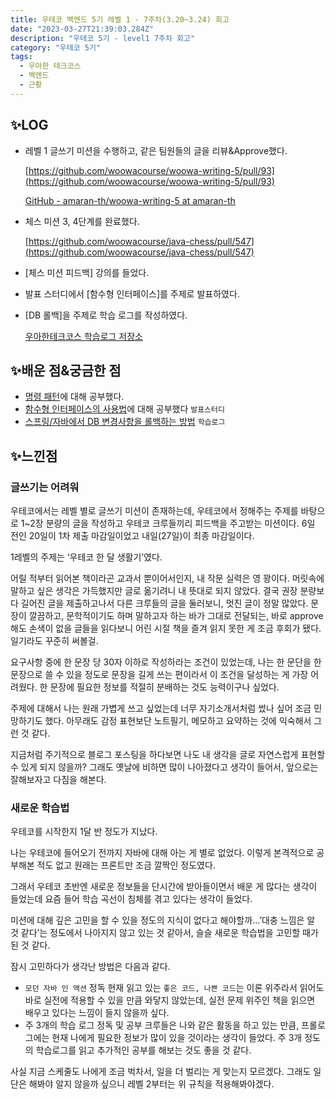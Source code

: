 ```yaml
---
title: 우테코 백엔드 5기 레벨 1 - 7주차(3.20~3.24) 회고
date: "2023-03-27T21:39:03.284Z"
description: "우테코 5기 - level1 7주차 회고"
category: "우테코 5기"
tags:
  - 우아한 테크코스
  - 백엔드
  - 근황
---
```


## ✨LOG

- 레벨 1 글쓰기 미션을 수행하고, 같은 팀원들의 글을 리뷰&Approve했다.

  [https://github.com/woowacourse/woowa-writing-5/pull/93](https://github.com/woowacourse/woowa-writing-5/pull/93)

  [GitHub - amaran-th/woowa-writing-5 at amaran-th](https://github.com/amaran-th/woowa-writing-5/tree/amaran-th)

- 체스 미션 3, 4단계를 완료했다.

  [https://github.com/woowacourse/java-chess/pull/547](https://github.com/woowacourse/java-chess/pull/547)

- [체스 미션 피드백] 강의를 들었다.
- 발표 스터디에서 [함수형 인터페이스]를 주제로 발표하였다.
- [DB 롤백]을 주제로 학습 로그를 작성하였다.

  [우아한테크코스 학습로그 저장소](https://prolog.techcourse.co.kr/studylogs/2952)

## ✨배운 점&궁금한 점

- [명령 패턴](<https://amaran-th.github.io/%EB%94%94%EC%9E%90%EC%9D%B8%20%ED%8C%A8%ED%84%B4/[%EB%94%94%EC%9E%90%EC%9D%B8%20%ED%8C%A8%ED%84%B4]%20Command%20Pattern(%EB%AA%85%EB%A0%B9%20%ED%8C%A8%ED%84%B4)/>)에 대해 공부했다.
- [함수형 인터페이스의 사용법](<https://amaran-th.github.io/Java/[Java]%20%ED%95%A8%EC%88%98%ED%98%95%20%EC%9D%B8%ED%84%B0%ED%8E%98%EC%9D%B4%EC%8A%A4(Functional%20Interface)/>)에 대해 공부했다 `발표스터디`
- [스프링/자바에서 DB 변경사항을 롤백하는 방법](https://amaran-th.github.io/Java/[Java]%20DB%20%EB%B3%80%EA%B2%BD%EC%82%AC%ED%95%AD%20%EB%A1%A4%EB%B0%B1%ED%95%98%EA%B8%B0/) `학습로그`

## ✨느낀점

### 글쓰기는 어려워

우테코에서는 레벨 별로 글쓰기 미션이 존재하는데, 우테코에서 정해주는 주제를 바탕으로 1~2장 분량의 글을 작성하고 우테코 크루들끼리 피드백을 주고받는 미션이다. 6일 전인 20일이 1차 제출 마감일이었고 내일(27일)이 최종 마감일이다.

1레벨의 주제는 ‘우테코 한 달 생활기’였다.

어릴 적부터 읽어본 책이라곤 교과서 뿐이어서인지, 내 작문 실력은 영 꽝이다. 머릿속에 말하고 싶은 생각은 가득했지만 글로 옮기려니 내 뜻대로 되지 않았다. 결국 권장 분량보다 길어진 글을 제출하고나서 다른 크루들의 글을 둘러보니, 멋진 글이 정말 많았다. 문장이 깔끔하고, 문학적이기도 하며 말하고자 하는 바가 그대로 전달되는, 바로 approve해도 손색이 없을 글들을 읽다보니 어린 시절 책을 즐겨 읽지 못한 게 조금 후회가 됐다. 일기라도 꾸준히 써볼걸.

요구사항 중에 한 문장 당 30자 이하로 작성하라는 조건이 있었는데, 나는 한 문단을 한 문장으로 쓸 수 있을 정도로 문장을 길게 쓰는 편이라서 이 조건을 달성하는 게 가장 어려웠다. 한 문장에 필요한 정보를 적절히 분배하는 것도 능력이구나 싶었다.

주제에 대해서 나는 원래 가볍게 쓰고 싶었는데 너무 자기소개서처럼 썼나 싶어 조금 민망하기도 했다. 아무래도 감정 표현보단 노트필기, 메모하고 요약하는 것에 익숙해서 그런 것 같다.

지금처럼 주기적으로 블로그 포스팅을 하다보면 나도 내 생각을 글로 자연스럽게 표현할 수 있게 되지 않을까? 그래도 옛날에 비하면 많이 나아졌다고 생각이 들어서, 앞으로는 잘해보자고 다짐을 해본다.

### 새로운 학습법

우테코를 시작한지 1달 반 정도가 지났다.

나는 우테코에 들어오기 전까지 자바에 대해 아는 게 별로 없었다. 이렇게 본격적으로 공부해본 적도 없고 원래는 프론트만 조금 깔짝인 정도였다.

그래서 우테코 초반엔 새로운 정보들을 단시간에 받아들이면서 배운 게 많다는 생각이 들었는데 요즘 들어 학습 곡선이 침체를 겪고 있다는 생각이 들었다.

미션에 대해 깊은 고민을 할 수 있을 정도의 지식이 없다고 해야할까…’대충 느낌은 알 것 같다’는 정도에서 나아지지 않고 있는 것 같아서, 슬슬 새로운 학습법을 고민할 때가 된 것 같다.

잠시 고민하다가 생각난 방법은 다음과 같다.

- `모던 자바 인 액션` 정독
  현재 읽고 있는 `좋은 코드, 나쁜 코드`는 이론 위주라서 읽어도 바로 실전에 적용할 수 있을 만큼 와닿지 않았는데, 실전 문제 위주인 책을 읽으면 배우고 있다는 느낌이 들지 않을까 싶다.
- 주 3개의 학습 로그 정독 및 공부
  크루들은 나와 같은 활동을 하고 있는 만큼, 프롤로그에는 현재 나에게 필요한 정보가 많이 있을 것이라는 생각이 들었다. 주 3개 정도의 학습로그를 읽고 추가적인 공부를 해보는 것도 좋을 것 같다.

사실 지금 스케줄도 나에게 조금 벅차서, 일을 더 벌리는 게 맞는지 모르겠다. 그래도 일단은 해봐야 알지 않을까 싶으니 레벨 2부터는 위 규칙을 적용해봐야겠다.
